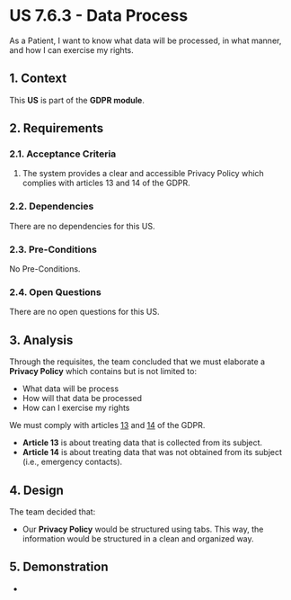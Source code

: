 # US 7.6.3 - Data Process

As a Patient, I want to know what data will be processed, in what manner, and how I can exercise my rights.

## 1. Context

This **US** is part of the **GDPR module**.

## 2. Requirements

### 2.1. Acceptance Criteria

1. The system provides a clear and accessible Privacy Policy which complies with articles 13 and 14 of the GDPR.

### 2.2. Dependencies

There are no dependencies for this US.

### 2.3. Pre-Conditions

No Pre-Conditions.

### 2.4. Open Questions

There are no open questions for this US.

## 3. Analysis

Through the requisites, the team concluded that we must elaborate a **Privacy Policy** which contains but is not limited to:
* What data will be process
* How will that data be processed
* How can I exercise my rights

We must comply with articles [13](https://gdpr-info.eu/art-13-gdpr/) and [14](https://gdpr-info.eu/art-14-gdpr/) of the GDPR.
* **Article 13** is about treating data that is collected from its subject.
* **Article 14** is about treating data that was not obtained from its subject (i.e., emergency contacts).

## 4. Design

The team decided that:
* Our **Privacy Policy** would be structured using tabs. This way, the information would be structured in a clean and organized way.

## 5. Demonstration

-